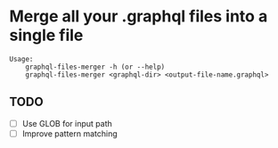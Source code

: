 # Merge all your .graphql files into a single file

```shell
Usage:
    graphql-files-merger -h (or --help)
    graphql-files-merger <graphql-dir> <output-file-name.graphql>
```

## TODO
- [ ] Use GLOB for input path
- [ ] Improve pattern matching
